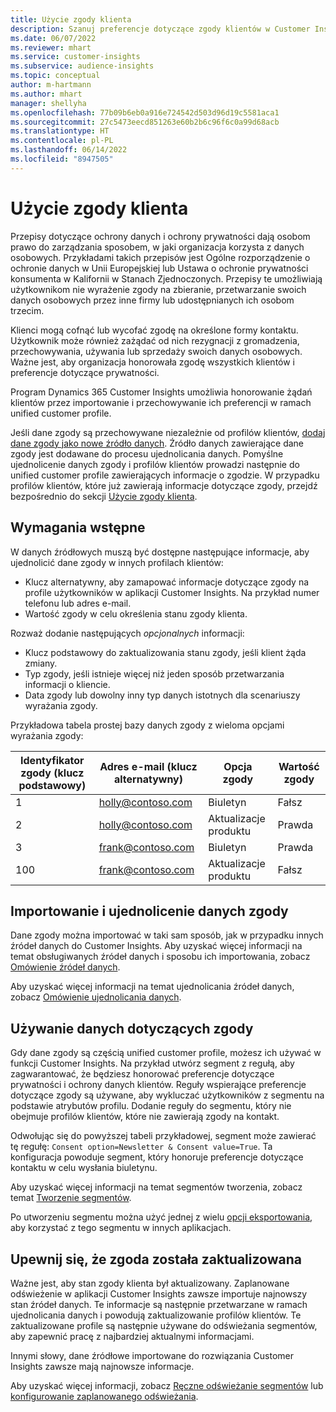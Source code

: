 ```yaml
---
title: Użycie zgody klienta
description: Szanuj preferencje dotyczące zgody klientów w Customer Insights, importując dane zgody.
ms.date: 06/07/2022
ms.reviewer: mhart
ms.service: customer-insights
ms.subservice: audience-insights
ms.topic: conceptual
author: m-hartmann
ms.author: mhart
manager: shellyha
ms.openlocfilehash: 77b09b6eb0a916e724542d503d96d19c5581aca1
ms.sourcegitcommit: 27c5473eecd851263e60b2b6c96f6c0a99d68acb
ms.translationtype: HT
ms.contentlocale: pl-PL
ms.lasthandoff: 06/14/2022
ms.locfileid: "8947505"
---
```

# <a name="use-customer-consent"></a>Użycie zgody klienta

Przepisy dotyczące ochrony danych i ochrony prywatności dają osobom prawo do zarządzania sposobem, w jaki organizacja korzysta z danych osobowych. Przykładami takich przepisów jest Ogólne rozporządzenie o ochronie danych w Unii Europejskiej lub Ustawa o ochronie prywatności konsumenta w Kalifornii w Stanach Zjednoczonych. Przepisy te umożliwiają użytkownikom nie wyrażenie zgody na zbieranie, przetwarzanie swoich danych osobowych przez inne firmy lub udostępnianych ich osobom trzecim.  

Klienci mogą cofnąć lub wycofać zgodę na określone formy kontaktu. Użytkownik może również zażądać od nich rezygnacji z gromadzenia, przechowywania, używania lub sprzedaży swoich danych osobowych. Ważne jest, aby organizacja honorowała zgodę wszystkich klientów i preferencje dotyczące prywatności.  

Program Dynamics 365 Customer Insights umożliwia honorowanie żądań klientów przez importowanie i przechowywanie ich preferencji w ramach unified customer profile.

Jeśli dane zgody są przechowywane niezależnie od profilów klientów, [dodaj dane zgody jako nowe źródło danych](#import-and-unify-consent-data). Źródło danych zawierające dane zgody jest dodawane do procesu ujednolicania danych. Pomyślne ujednolicenie danych zgody i profilów klientów prowadzi następnie do unified customer profile zawierających informacje o zgodzie. W przypadku profilów klientów, które już zawierają informacje dotyczące zgody, przejdź bezpośrednio do sekcji [Użycie zgody klienta](#use-consent-data).

## <a name="prerequisites"></a>Wymagania wstępne

W danych źródłowych muszą być dostępne następujące informacje, aby ujednolicić dane zgody w innych profilach klientów:

- Klucz alternatywny, aby zamapować informacje dotyczące zgody na profile użytkowników w aplikacji Customer Insights. Na przykład numer telefonu lub adres e-mail.
- Wartość zgody w celu określenia stanu zgody klienta.

Rozważ dodanie następujących *opcjonalnych* informacji:

- Klucz podstawowy do zaktualizowania stanu zgody, jeśli klient żąda zmiany.
- Typ zgody, jeśli istnieje więcej niż jeden sposób przetwarzania informacji o kliencie.
- Data zgody lub dowolny inny typ danych istotnych dla scenariuszy wyrażania zgody.

Przykładowa tabela prostej bazy danych zgody z wieloma opcjami wyrażania zgody:

|Identyfikator zgody (klucz podstawowy)   |Adres e-mail (klucz alternatywny)  |Opcja zgody  |Wartość zgody  |
|---------|---------|---------|---------|
|1    |  holly@contoso.com       |  Biuletyn       |  Fałsz       |
|2    |  holly@contoso.com       |  Aktualizacje produktu       |  Prawda       |
|3    |  frank@contoso.com       |  Biuletyn       | Prawda        |
|100    |  frank@contoso.com       |  Aktualizacje produktu       |  Fałsz       |

## <a name="import-and-unify-consent-data"></a>Importowanie i ujednolicenie danych zgody

Dane zgody można importować w taki sam sposób, jak w przypadku innych źródeł danych do Customer Insights. Aby uzyskać więcej informacji na temat obsługiwanych źródeł danych i sposobu ich importowania, zobacz [Omówienie źródeł danych](data-sources.md).

Aby uzyskać więcej informacji na temat ujednolicania źródeł danych, zobacz [Omówienie ujednolicania danych](data-unification.md).

## <a name="use-consent-data"></a>Używanie danych dotyczących zgody

Gdy dane zgody są częścią unified customer profile, możesz ich używać w funkcji Customer Insights. Na przykład utwórz segment z regułą, aby zagwarantować, że będziesz honorować preferencje dotyczące prywatności i ochrony danych klientów. Reguły wspierające preferencje dotyczące zgody są używane, aby wykluczać użytkowników z segmentu na podstawie atrybutów profilu. Dodanie reguły do segmentu, który nie obejmuje profilów klientów, które nie zawierają zgody na kontakt.

Odwołując się do powyższej tabeli przykładowej, segment może zawierać tę regułę: `Consent option=Newsletter & Consent value=True`. Ta konfiguracja powoduje segment, który honoruje preferencje dotyczące kontaktu w celu wysłania biuletynu.

Aby uzyskać więcej informacji na temat segmentów tworzenia, zobacz temat [Tworzenie segmentów](segment-builder.md).

Po utworzeniu segmentu można użyć jednej z wielu [opcji eksportowania](export-destinations.md), aby korzystać z tego segmentu w innych aplikacjach.

## <a name="ensure-updated-consent-status"></a>Upewnij się, że zgoda została zaktualizowana

Ważne jest, aby stan zgody klienta był aktualizowany. Zaplanowane odświeżenie w aplikacji Customer Insights zawsze importuje najnowszy stan źródeł danych. Te informacje są następnie przetwarzane w ramach ujednolicania danych i powodują zaktualizowanie profilów klientów. Te zaktualizowane profile są następnie używane do odświeżania segmentów, aby zapewnić pracę z najbardziej aktualnymi informacjami.

Innymi słowy, dane źródłowe importowane do rozwiązania Customer Insights zawsze mają najnowsze informacje.

Aby uzyskać więcej informacji, zobacz [Ręczne odświeżanie segmentów](segments.md#refresh-segments) lub [konfigurowanie zaplanowanego odświeżania](system.md#schedule-tab).
